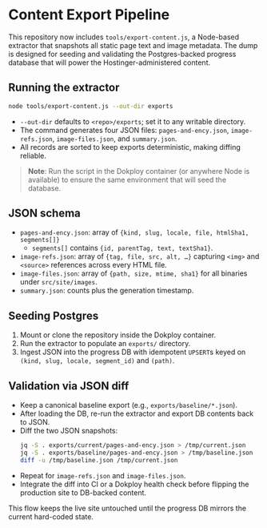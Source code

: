 # Content Export Pipeline

This repository now includes `tools/export-content.js`, a Node-based extractor that snapshots all static page text and image metadata. The dump is designed for seeding and validating the Postgres-backed progress database that will power the Hostinger-administered content.

## Running the extractor

```bash
node tools/export-content.js --out-dir exports
```

- `--out-dir` defaults to `<repo>/exports`; set it to any writable directory.
- The command generates four JSON files: `pages-and-ency.json`, `image-refs.json`, `image-files.json`, and `summary.json`.
- All records are sorted to keep exports deterministic, making diffing reliable.

> **Note**: Run the script in the Dokploy container (or anywhere Node is available) to ensure the same environment that will seed the database.

## JSON schema

- `pages-and-ency.json`: array of `{kind, slug, locale, file, htmlSha1, segments[]}`
  - `segments[]` contains `{id, parentTag, text, textSha1}`.
- `image-refs.json`: array of `{tag, file, src, alt, …}` capturing `<img>` and `<source>` references across every HTML file.
- `image-files.json`: array of `{path, size, mtime, sha1}` for all binaries under `src/site/images`.
- `summary.json`: counts plus the generation timestamp.

## Seeding Postgres

1. Mount or clone the repository inside the Dokploy container.
2. Run the extractor to populate an `exports/` directory.
3. Ingest JSON into the progress DB with idempotent `UPSERT`s keyed on `(kind, slug, locale, segment_id)` and `(path)`.

## Validation via JSON diff

- Keep a canonical baseline export (e.g., `exports/baseline/*.json`).
- After loading the DB, re-run the extractor and export DB contents back to JSON.
- Diff the two JSON snapshots:
  ```bash
  jq -S . exports/current/pages-and-ency.json > /tmp/current.json
  jq -S . exports/baseline/pages-and-ency.json > /tmp/baseline.json
  diff -u /tmp/baseline.json /tmp/current.json
  ```
- Repeat for `image-refs.json` and `image-files.json`.
- Integrate the diff into CI or a Dokploy health check before flipping the production site to DB-backed content.

This flow keeps the live site untouched until the progress DB mirrors the current hard-coded state.
